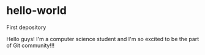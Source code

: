 # hello-world
First depository

Hello guys! I'm a computer science student and I'm so excited to be the part of Git community!!!
